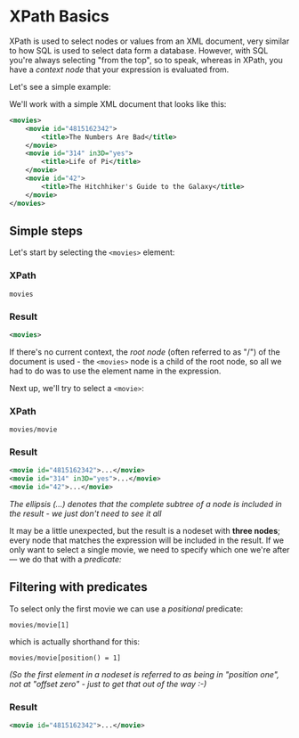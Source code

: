 # XPath Basics

XPath is used to select nodes or values from an XML document, very similar to how SQL is used to select data form a database. However, with SQL you're always selecting "from the top", so to speak, whereas in XPath, you have a *context node* that your expression is evaluated from.

Let's see a simple example:

We'll work with a simple XML document that looks like this:

```xml
<movies>
	<movie id="4815162342">
		<title>The Numbers Are Bad</title>
	</movie>
	<movie id="314" in3D="yes">
		<title>Life of Pi</title>
	</movie>
	<movie id="42">
		<title>The Hitchhiker's Guide to the Galaxy</title>
	</movie>
</movies>
```



## Simple steps

Let's start by selecting the `<movies>` element:

### XPath

	movies

### Result

```xml
<movies>
```

If there's no current context, the *root node* (often referred to as "/") of the document is used - the `<movies>` node is a child of the root node, so all we had to do was to use the element name in the expression.

Next up, we'll try to select a `<movie>`:

### XPath

	movies/movie

### Result

```xml
<movie id="4815162342">...</movie>
<movie id="314" in3D="yes">...</movie>
<movie id="42">...</movie>
```

*The ellipsis (...) denotes that the complete subtree of a node is included in the result - we just don't need to see it all*

It may be a little unexpected, but the result is a nodeset with **three nodes**; every node that matches the expression will be included in the result. If we only want to select a single movie, we need to specify which one we're after — we do that with a *predicate:*

## Filtering with predicates

To select only the first movie we can use a *positional* predicate:

	movies/movie[1]

which is actually shorthand for this:

	movies/movie[position() = 1]

*(So the first element in a nodeset is referred to as being in "position one", not at "offset zero" - just to get that out of the way :-)*

### Result

```xml
<movie id="4815162342">...</movie>
```
